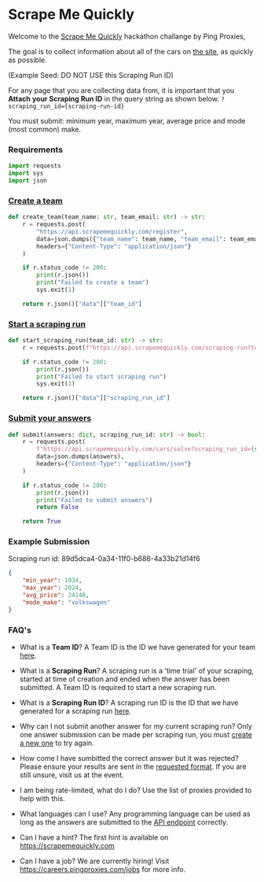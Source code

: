 # Scrape Me Quickly

Welcome to the [Scrape Me Quickly](https://scrapemequickly.com) hackathon challange by Ping Proxies,

The goal is to collect information about all of the cars on [the site](https://scrapemequickly.com/cars/static/0?scraping_run_id=89d5dca4-0a34-11f0-b686-4a33b21d14f6), as quickly as possible.

(Example Seed: DO NOT USE this Scraping Run ID)

For any page that you are collecting data from, it is important that you **Attach your Scraping Run ID** in the query string as shown below.
`?scraping_run_id={scraping-run-id}`

You must submit: minimum year, maximum year, average price and mode (most common) make.

### Requirements
```python
import requests
import sys
import json
```

### [Create a team](https://scrapemequickly.com/team)
```python
def create_team(team_name: str, team_email: str) -> str:
    r = requests.post(
        "https://api.scrapemequickly.com/register",
        data=json.dumps({"team_name": team_name, "team_email": team_email}),
        headers={"Content-Type": "application/json"}
    )

    if r.status_code != 200:
        print(r.json())
        print("Failed to create a team")
        sys.exit(1)

    return r.json()["data"]["team_id"]
```

### [Start a scraping run](https://scrapemequickly.com/start)
```python
def start_scraping_run(team_id: str) -> str:
    r = requests.post(f"https://api.scrapemequickly.com/scraping-run?team_id={team_id}")

    if r.status_code != 200:
        print(r.json())
        print("Failed to start scraping run")
        sys.exit(1)

    return r.json()["data"]["scraping_run_id"]
```

### [Submit your answers](https://scrapemequickly.com/submit)
```python
def submit(answers: dict, scraping_run_id: str) -> bool:
    r = requests.post(
        f"https://api.scrapemequickly.com/cars/solve?scraping_run_id={scraping_run_id}",
        data=json.dumps(answers),
        headers={"Content-Type": "application/json"}
    )

    if r.status_code != 200:
        print(r.json())
        print("Failed to submit answers")
        return False

    return True
```
### Example Submission
Scraping run id: 89d5dca4-0a34-11f0-b686-4a33b21d14f6
```json
{
    "min_year": 1934,
    "max_year": 2024,
    "avg_price": 24148,
    "mode_make": "volkswagen"
}
```


### FAQ's
- What is a **Team ID**?
A Team ID is the ID we have generated for your team [here](https://scrapemequickly.com/team).

- What is a **Scraping Run**?
A scraping run is a 'time trial' of your scraping, started at time of creation and ended when the answer has been submitted. A Team ID is required to start a new scraping run.

- What is a **Scraping Run ID**?
A scraping run ID is the ID that we have generated for a scraping run [here](https://scrapemequickly.com/start).

- Why can I not submit another answer for my current scraping run?
Only one answer submission can be made per scraping run, you must [create a new one](https://scrapemequickly.com/start) to try again.

- How come I have sumbitted the correct answer but it was rejected?
Please ensure your results are sent in the [requested format](#example-submission). If you are still unsure, visit us at the event.

- I am being rate-limited, what do I do?
Use the list of proxies provided to help with this.

- What languages can I use?
Any programming language can be used as long as the answers are submitted to the [API endpoint](#submit-your-answers) correctly.

- Can I have a hint?
The first hint is available on https://scrapemequickly.com

- Can I have a job?
We are currently hiring! Visit https://careers.pingproxies.com/jobs for more info.
